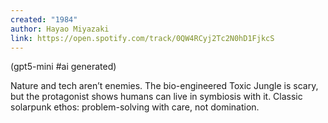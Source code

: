 ```yaml
---
created: "1984"
author: Hayao Miyazaki
link: https://open.spotify.com/track/0QW4RCyj2Tc2N0hD1FjkcS
---
```


(gpt5-mini #ai generated)

Nature and tech aren’t enemies. The bio-engineered Toxic Jungle is scary, but the protagonist shows humans can live in symbiosis with it. Classic solarpunk ethos: problem-solving with care, not domination.